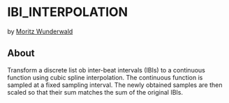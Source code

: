 # IBI_INTERPOLATION

by [Moritz Wunderwald](mailto:code@moritzwunderwald.de)

## About

Transform a discrete list ob inter-beat intervals (IBIs) to a continuous function using cubic spline interpolation. The continuous function is sampled at a fixed sampling interval. The newly obtained samples are then scaled so that their sum matches the sum of the original IBIs.